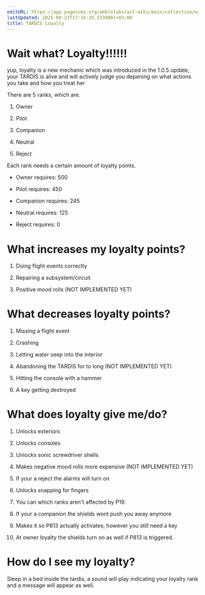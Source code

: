 ```yaml
---
editURL: https://app.pagescms.org/amblelabs/ait-wiki/main/collection/wiki/edit/prebuild%2Fsrc%2Fmechanics%2Ftardis%2Floyalty.yaml
lastUpdated: 2025-08-23T17:16:35.5339881+03:00
title: TARDIS Loyalty
---
```


# Wait what? Loyalty!!!!!!

yup, loyalty is a new mechanic which was introduced in the 1.0.5 update, your TARDIS is alive and will actively judge you depening on what actions you take and how you treat her

There are 5 ranks, which are.

1.  Owner
    
2.  Pilot
    
3.  Companion
    
4.  Neutral
    
5.  Reject
    

Each rank needs a certain amount of loyalty points.

*   Owner requires: 500
    
*   Pilot requires: 450
    
*   Companion requires: 245
    
*   Neutral requires: 125
    
*   Reject requires: 0
    

# What increases my loyalty points?

1.  Doing flight events correctly
    
2.  Repairing a subsystem/circuit
    
3.  Positive mood rolls (NOT IMPLEMENTED YET)
    

# What decreases loyalty points?

1.  Missing a flight event
    
2.  Crashing
    
3.  Letting water seep into the interior
    
4.  Abandoning the TARDIS for to long (NOT IMPLEMENTED YET)
    
5.  Hitting the console with a hammer
    
6.  A key getting destroyed
    

# What does loyalty give me/do?

1.  Unlocks exteriors
    
2.  Unlocks consoles
    
3.  Unlocks sonic screwdriver shells
    
4.  Makes negative mood rolls more expensive (NOT IMPLEMENTED YET)
    
5.  If your a reject the alarms will turn on
    
6.  Unlocks snapping for fingers
    
7.  You can which ranks aren't affected by P19.
    
8.  If your a companion the shields wont push you away anymore
    
9.  Makes it so P813 actually activates, however you still need a key
    
10.  At owner loyalty the shields turn on as well if P813 is triggered.
    

# How do I see my loyalty?

Sleep in a bed inside the tardis, a sound will play indicating your loyalty rank and a message will appear as well.
